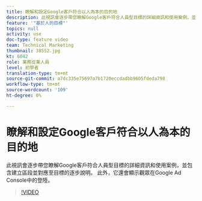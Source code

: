 ```yaml
---
title: 瞭解和設定Google客戶符合以人為本的目的地
description: 此視訊會逐步帶您瞭解Google客戶符合人員型目標的詳細資訊和使用案例，並包含建立區段並對應至目標的逐步說明。 此外，它還會顯示觀眾在Google Ad Console中的登陸。
feature: '"基於人的目標"'
topics: null
activity: use
doc-type: feature video
team: Technical Marketing
thumbnail: 38552.jpg
kt: 6042
role: 業務從業人員
level: 初學者
translation-type: tm+mt
source-git-commit: a7dc335e75697a7b1720eccdadbb9605fdeda798
workflow-type: tm+mt
source-wordcount: '109'
ht-degree: 0%

---
```



# 瞭解和設定Google客戶符合以人為本的目的地

此視訊會逐步帶您瞭解Google客戶符合人員型目標的詳細資訊和使用案例，並包含建立區段並對應至目標的逐步說明。 此外，它還會顯示觀眾在Google Ad Console中的登陸。

>[!VIDEO](https://video.tv.adobe.com/v/38552/?quality=12&learn=on)
